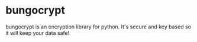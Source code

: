 # bungocrypt
bungocrypt is an encryption library for python. It's secure and key based so it will keep your data safe!